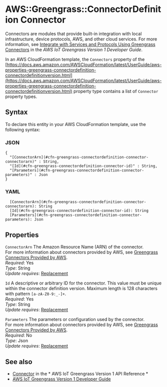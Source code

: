 # AWS::Greengrass::ConnectorDefinition Connector<a name="aws-properties-greengrass-connectordefinition-connector"></a>

<a name="aws-properties-greengrass-connectordefinition-connector-description"></a>Connectors are modules that provide built\-in integration with local infrastructure, device protocols, AWS, and other cloud services\. For more information, see [Integrate with Services and Protocols Using Greengrass Connectors](https://docs.aws.amazon.com/greengrass/latest/developerguide/connectors.html) in the *AWS IoT Greengrass Version 1 Developer Guide*\.

<a name="aws-properties-greengrass-connectordefinitionversion-connector-inheritance"></a> In an AWS CloudFormation template, the `Connectors` property of the [https://docs.aws.amazon.com/AWSCloudFormation/latest/UserGuide/aws-properties-greengrass-connectordefinition-connectordefinitionversion.html](https://docs.aws.amazon.com/AWSCloudFormation/latest/UserGuide/aws-properties-greengrass-connectordefinition-connectordefinitionversion.html) property type contains a list of `Connector` property types\.

## Syntax<a name="aws-properties-greengrass-connectordefinition-connector-syntax"></a>

To declare this entity in your AWS CloudFormation template, use the following syntax:

### JSON<a name="aws-properties-greengrass-connectordefinition-connector-syntax.json"></a>

```
{
  "[ConnectorArn](#cfn-greengrass-connectordefinition-connector-connectorarn)" : String,
  "[Id](#cfn-greengrass-connectordefinition-connector-id)" : String,
  "[Parameters](#cfn-greengrass-connectordefinition-connector-parameters)" : Json
}
```

### YAML<a name="aws-properties-greengrass-connectordefinition-connector-syntax.yaml"></a>

```
  [ConnectorArn](#cfn-greengrass-connectordefinition-connector-connectorarn): String
  [Id](#cfn-greengrass-connectordefinition-connector-id): String
  [Parameters](#cfn-greengrass-connectordefinition-connector-parameters): Json
```

## Properties<a name="aws-properties-greengrass-connectordefinition-connector-properties"></a>

`ConnectorArn`  <a name="cfn-greengrass-connectordefinition-connector-connectorarn"></a>
The Amazon Resource Name \(ARN\) of the connector\.  
For more information about connectors provided by AWS, see [Greengrass Connectors Provided by AWS](https://docs.aws.amazon.com/greengrass/latest/developerguide/connectors-list.html)\.  
*Required*: Yes  
*Type*: String  
*Update requires*: [Replacement](https://docs.aws.amazon.com/AWSCloudFormation/latest/UserGuide/using-cfn-updating-stacks-update-behaviors.html#update-replacement)

`Id`  <a name="cfn-greengrass-connectordefinition-connector-id"></a>
A descriptive or arbitrary ID for the connector\. This value must be unique within the connector definition version\. Maximum length is 128 characters with pattern `[a-zA-Z0-9:_-]+`\.  
*Required*: Yes  
*Type*: String  
*Update requires*: [Replacement](https://docs.aws.amazon.com/AWSCloudFormation/latest/UserGuide/using-cfn-updating-stacks-update-behaviors.html#update-replacement)

`Parameters`  <a name="cfn-greengrass-connectordefinition-connector-parameters"></a>
The parameters or configuration used by the connector\.  
For more information about connectors provided by AWS, see [Greengrass Connectors Provided by AWS](https://docs.aws.amazon.com/greengrass/latest/developerguide/connectors-list.html)\.  
*Required*: No  
*Type*: Json  
*Update requires*: [Replacement](https://docs.aws.amazon.com/AWSCloudFormation/latest/UserGuide/using-cfn-updating-stacks-update-behaviors.html#update-replacement)

## See also<a name="aws-properties-greengrass-connectordefinition-connector--seealso"></a>
+  [Connector](https://docs.aws.amazon.com/greengrass/latest/apireference/definitions-connector.html) in the * AWS IoT Greengrass Version 1 API Reference * 
+  [AWS IoT Greengrass Version 1 Developer Guide](https://docs.aws.amazon.com/greengrass/latest/developerguide/) 